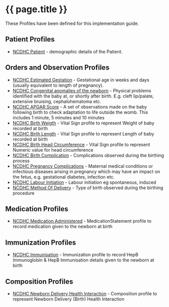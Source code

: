 # {{ page.title }}

These Profiles have been defined for this implementation guide.

## Patient Profiles
* [NCDHC Patient](StructureDefinition-ncdhc-patient.html) - demographic details of the Patient. 

## Orders and Observation Profiles
* [NCDHC Estimated Gestation](StructureDefinition-ncdhc-observation-estimated-gestation.html) - Gestational age in weeks and days (usually equivalent to length of pregnancy). 
* [NCDHC Congenital anomalies of the newborn](StructureDefinition-ncdhc-observation-birth-abnormalities.html) - Physical problems identified with the baby at, or shortly after birth. E.g. cleft lip/palate, extensive bruising, cephalohematoma etc. 
* [NCDHC APGAR Score](StructureDefinition-ncdhc-observation-apgar-score.html) - A set of observations made on the baby following birth to check adaptation to life outside the womb.  This includes 1 minute, 5 minutes and 10 minutes
* [NCDHC Birth Weigth](StructureDefinition-ncdhc-observation-birth-weigth.html) - Vital Sign profile to represent Weight of baby recorded at birth
* [NCDHC Birth Length](StructureDefinition-ncdhc-observation-birth-length.html) - Vital Sign profile to represent Length of baby recorded at birth
* [NCDHC Birth Head Circumference](StructureDefinition-ncdhc-observation-birth-head-circumference.html) - Vital Sign profile to represent Numeric value for head circumference
* [NCDHC Birth Complication](StructureDefinition-ncdhc-observation-birth-complication.html) - Complications observed during the birthing process
* [NCDHC Pregnancy Complications](StructureDefinition-ncdhc-observation-pregnancy-complication.html) - Maternal medical conditions or infectious diseases arising in pregnancy which may have an impact on the fetus, e.g. gestational diabetes, infection etc.
* [NCDHC Labour Initiation](StructureDefinition-ncdhc-observation-labour-induced.html) - Labour initiation eg spontaneous, induced 
* [NCDHC Method Of Delivery](StructureDefinition-ncdhc-observation-method-of-delivery.html) - Type of birth observed during the birthing procedure 

## Medication Profiles
* [NCDHC Medication Administered](StructureDefinition-ncdhc-medicationstatement-vitamink.html) - MedicationStatement profile to record medication given to the newborn at birth

## Immunization Profiles
* [NCDHC Immunisation](StructureDefinition-ncdhc-immunization.html) - Immunization profile to record HepB Immunoglobin & HepB Immunisation details given to the newborn at birth

## Composition Profiles
* [NCDHC Newborn Delivery Health Interaction](StructureDefinition-ncdhc-composition-birth.html) - Composition profile to represent Newborn Delivery (Birth) Health Interaction
